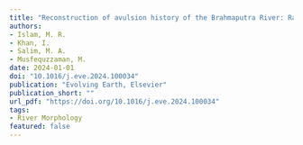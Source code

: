 ```yaml
---
title: "Reconstruction of avulsion history of the Brahmaputra River: Rare example of a giant braided river course alteration through multi-channel multi-avulsion processes"
authors:
- Islam, M. R.
- Khan, I.
- Salim, M. A.
- Musfequzzaman, M.
date: 2024-01-01
doi: "10.1016/j.eve.2024.100034"
publication: "Evolving Earth, Elsevier"
publication_short: ""
url_pdf: "https://doi.org/10.1016/j.eve.2024.100034"
tags:
- River Morphology
featured: false
---
```

